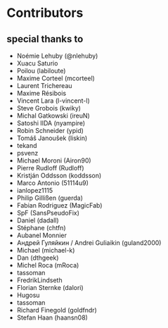 # Contributors

## special thanks to
* Noémie Lehuby (@nlehuby)
* Xuacu Saturio
* Poilou (labiloute)
* Maxime Corteel (mcorteel)
* Laurent Trichereau
* Maxime Résibois
* Vincent Lara (l-vincent-l)
* Steve Grobois (kwiky)
* Michal Gatkowski (ireuN)
* Satoshi IIDA (nyampire)
* Robin Schneider (ypid)
* Tomáš Janoušek (liskin)
* tekand
* psvenz
* Michael Moroni (Airon90)
* Pierre Rudloff (Rudloff)
* Kristján Oddsson (koddsson)
* Marco Antonio (51114u9)
* ianlopez1115
* Philip Gillißen (guerda)
* Fabian Rodriguez (MagicFab)
* SpF (SansPseudoFix)
* Daniel (dadall)
* Stéphane (chtfn)
* Aubanel Monnier
* Андрей Гуляйкин / Andrei Guliaikin (guland2000)
* Michael (michael-k)
* Dan (dthgeek)
* Michel Roca (mRoca)
* tassoman
* FredrikLindseth
* Florian Sternke (dalori)
* Hugosu
* tassoman
* Richard Finegold (goldfndr)
* Stefan Haan (haansn08)
